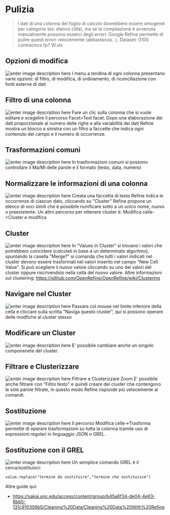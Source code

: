 # Pulizia

> I dati di una colonna del foglio di calcolo dovrebbero essere omogenei per categoria (es: elenco città), ma se la compilazione è avvenuta manualmente possono esserci degli errori: Google Refine permette di pulire questi errori velocemente (abbastanza...). 
Dataset: 0100 contractors fp7 W.xls


## Opzioni di modifica
![enter image description here][1]
I menu a tendina di ogni colonna presentano varie opzioni: di filtro, di modifica, di ordinamento, di riconciliazione con fonti esterne di dati
## Filtro di una colonna
![enter image description here][2]
Fare un clic sulla colonna che si vuole editare e scegelire il percorso Facet>Text facet. Dopo una elaborazione dei dati proporzionale al numero delle righe e alla variabilità dei dati Refine mostra un blocco a sinistra con un filtro a faccette che indica ogni contenuto del campo e il numero di occorrenze.
## Trasformazioni comuni
![enter image description here][3]
In trasformazioni comuni si possono controllare il Ma/Mi delle parole e il formato (testo, data, numero)
## Normalizzare le informazioni di una colonna
![enter image description here][4]
Creata una faccetta di testo Refine indica le occorrenze di ciascun dato, cliccando su "Cluster" Refine propone un elenco di voci simili che è possibile riunificare sotto a un unico nome, nuovo o preesistente. Un altro percorso per ottenere cluster è: Modifica celle->Cluster e modifica
## Cluster
![enter image description here][5]
In "Values in Cluster" si trovano i valori che potrebbero coincidere (calcolati in base a un determinato algoritmo), spuntando la casella "Merge?" si comanda che tutti i valori indicati nel cluster devono essere trasformati nel valori inserito nel campo "New Cell Value". Si può scegliere il nuovo valore cliccando su uno dei valori del cluster oppure riscrivendolo nella cella del nuovo valore. Altre informazioni sul clustering:
https://github.com/OpenRefine/OpenRefine/wiki/Clustering
## Navigare nel Cluster
![enter image description here][6]
Passare col mouse nel limite inferiore della cella e cliccare sulla scritta "Naviga questo cluster", qui si possono operare delle modfiche al cluster stesso
## Modificare un Cluster
![enter image description here][7]
E' possibile cambiare anche un singolo componenete del cluster.
## Filtrare e Clusterizzare
![enter image description here][8]
Filtrare e Clusterizzare Zoom
E' possibile anche filtrare con "Filtro testo" e quindi creare dei cluster che contengono le sole parole filtrate, in questo modo Refine risponde più velocemente ai comandi.
## Sostituzione
![enter image description here][9]
Il percorso Modifica celle->Trasforma permette di operare trasformazioni su tutta la colonna tramite uso di espressioni regolari in linguaggio JSON o GREL.
## Sostituzione con il GREL
![enter image description here][10]
Un semplice comando GREL è il cerca/sostituisci:

    value.replace("termine da sostituire","termine che sostituisce")

Altre guide qui:
- https://sakai.unc.edu/access/content/group/b45a6f34-de04-4e63-8bb5-131c910306b5/Cleaning%20Data/Cleaning%20Data%20With%20Refine


  [1]: images/Pulizia/media_1390325279287.png
  [2]: images/Pulizia/Schermata_2012-12-17_alle_10.16.32.png
  [3]: images/Pulizia/media_1390325328235.png
  [4]: images/Pulizia/media_1355736343087.png
  [5]: images/Pulizia/media_1390325377203.png
  [6]: images/Pulizia/media_1390325436998.png
  [7]: images/Pulizia/media_1390325462400.png
  [8]: images/Pulizia/media_1390470187522_lg.png
  [9]: images/Pulizia/media_1390325484001.png
  [10]: images/Pulizia/media_1390325500930.png